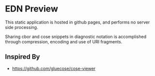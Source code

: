 # EDN Preview

This static application is hosted in github pages, and performs no server side processing.

Sharing cbor and cose snippets in diagnostic notation is accomplished through compression, encoding and use of URI fragments.

## Inspired By

- https://github.com/gluecose/cose-viewer